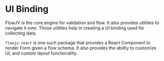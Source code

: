 # UI Binding

FlowJV is the core engine for validation and flow. It also provides utilities to navigate it over. Those utilities help in creating a UI binding used for collecting data.

`flowjv-react` is one such package that provides a React Component to render Form given a flow schema. It also provides the ability to customize UI, and custom layout functionality.

